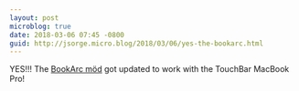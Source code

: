```yaml
---
layout: post
microblog: true
date: 2018-03-06 07:45 -0800
guid: http://jsorge.micro.blog/2018/03/06/yes-the-bookarc.html
---
```

YES!!! The [BookArc möd](https://www.twelvesouth.com/product/bookarc-mod-for-macbook) got updated to work with the TouchBar MacBook Pro!
